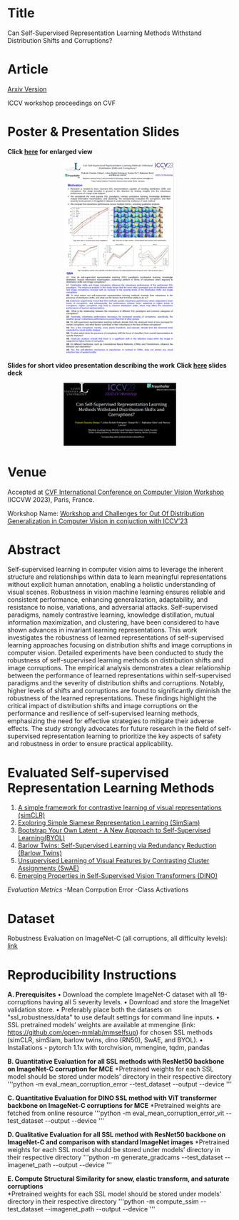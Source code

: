 # Title
Can Self-Supervised Representation Learning Methods Withstand Distribution Shifts and Corruptions?

# Article
[Arxiv Version](https://arxiv.org/pdf/2308.02525.pdf)

ICCV workshop proceedings on CVF

# Poster & Presentation Slides 

**Click [here](https://github.com/prakashchhipa/Robsutness-Evaluation-of-Self-supervised-Methods-Distribution-Shifts-and-Corruptions/blob/main/contents/ICCV23_OOD-Workshop_SSL_robustness_poster.pdf) for enlarged view**
<p align="center" >
  <img src="https://github.com/prakashchhipa/Robsutness-Evaluation-of-Self-supervised-Methods-Distribution-Shifts-and-Corruptions/blob/main/contents/iccvw_poster_logo.png" height= 30%  width= 50%>
</p>

**Slides for short video presentation describing the work**
**Click [here](https://github.com/prakashchhipa/Robsutness-Evaluation-of-Self-supervised-Methods-Distribution-Shifts-and-Corruptions/blob/main/contents/ICCV_OOD_Workshop_Presentation_SSL_robustness.pdf) slides deck**
<p align="center" >
  <img src="https://github.com/prakashchhipa/Robsutness-Evaluation-of-Self-supervised-Methods-Distribution-Shifts-and-Corruptions/blob/main/contents/slides_logo.PNG" height= 70%  width= 50%>
</p>


# Venue
Accepted at [CVF International Conference on Computer Vision Workshop](https://iccv2023.thecvf.com/list.of.accepted.workshops-90.php) (ICCVW 2023), Paris, France.

Workshop Name:  [Workshop and Challenges for Out Of Distribution Generalization in Computer Vision in conjuction with ICCV'23](http://www.ood-cv.org/index.html)

# Abstract
Self-supervised learning in computer vision aims to leverage the inherent structure and relationships within data to learn meaningful representations without explicit human annotation, enabling a holistic understanding of visual scenes. 
Robustness in vision machine learning ensures reliable and consistent performance, enhancing generalization, adaptability, and resistance to noise, variations, and adversarial attacks. 
Self-supervised paradigms, namely contrastive learning, knowledge distillation, mutual information maximization, and clustering, have been considered to have shown advances in invariant learning representations.
This work investigates the robustness of learned representations of self-supervised learning approaches focusing on distribution shifts and image corruptions in computer vision. Detailed experiments have been conducted to study the robustness of self-supervised learning methods on distribution shifts and image corruptions. The empirical analysis demonstrates a clear relationship between the performance of learned representations within self-supervised paradigms and the severity of distribution shifts and corruptions. Notably, higher levels of shifts and corruptions are found to significantly diminish the robustness of the learned representations. These findings highlight the critical impact of distribution shifts and image corruptions on the performance and resilience of self-supervised learning methods, emphasizing the need for effective strategies to mitigate their adverse effects. The study strongly advocates for future research in the field of self-supervised representation learning to prioritize the key aspects of safety and robustness in order to ensure practical applicability.

# Evaluated Self-supervised Representation Learning Methods
1. [A simple framework for contrastive learning of visual representations (simCLR)](http://proceedings.mlr.press/v119/chen20j.html)
2. [Exploring Simple Siamese Representation Learning (SimSiam)](https://openaccess.thecvf.com/content/CVPR2021/html/Chen_Exploring_Simple_Siamese_Representation_Learning_CVPR_2021_paper.html)
3. [Bootstrap Your Own Latent - A New Approach to Self-Supervised Learning(BYOL)](https://proceedings.neurips.cc/paper/2020/hash/f3ada80d5c4ee70142b17b8192b2958e-Abstract.html) 
4. [Barlow Twins: Self-Supervised Learning via Redundancy Reduction (Barlow Twins)](http://proceedings.mlr.press/v139/zbontar21a.html)
5. [Unsupervised Learning of Visual Features by Contrasting Cluster Assignments (SwAE)](https://proceedings.neurips.cc/paper/2020/hash/70feb62b69f16e0238f741fab228fec2-Abstract.html)
6. [Emerging Properties in Self-Supervised Vision Transformers (DINO)](https://openaccess.thecvf.com/content/ICCV2021/html/Caron_Emerging_Properties_in_Self-Supervised_Vision_Transformers_ICCV_2021_paper.html)

*Evaluation Metrics* 
 -Mean Corrpution Error
 -Class Activations

# Dataset

Robustness Evaluation on ImageNet-C (all corruptions, all difficulty levels): [link](https://zenodo.org/record/2235448#.ZA4ct3bMI2w)

# Reproducibility Instructions

**A. Prerequisites** 
•	Download the complete ImageNet-C dataset with all 19-corruptions having all 5 severity levels.
•	Download and store the ImageNet validation store.
•	Preferably place both the datasets on "ssl_robustness/data" to use default settings for command line inputs.
•	SSL pretrained models’ weights are available at mmengine (link: https://github.com/open-mmlab/mmselfsup) for chosen SSL methods (simCLR, simSiam, barlow twins, dino (RN50), SwAE, and BYOL). 
•	Installations - pytorch 1.1x with torchvision, mmengine, tqdm, pandas

**B. Quantitative Evaluation for all SSL methods with ResNet50 backbone on ImageNet-C corruption for MCE**
   *Pretrained weights for each SSL model should be stored under models’ directory in their respective directory
   '''python -m eval_mean_corruption_error --test_dataset <path for imagenet_c dataset> --output <path to save results> --device <which GPU>'''

**C. Quantitative Evaluation for DINO SSL method with ViT transformer backbone on ImageNet-C corruptions for MCE**
    *Pretrained weights are fetched from online resource
   '''python -m eval_mean_corruption_error_vit --test_dataset <path for imagenet_c dataset> --output <path to save results> --device <which GPU>'''

**D. Qualitative Evaluation for all SSL method with ResNet50 backbone on ImageNet-C and comparison with standard ImageNet images**
   *Pretrained weights for each SSL model should be stored under models’ directory in their respective directory
   '''python -m generate_gradcams --test_dataset <path for imagenet_c dataset> --imagenet_path <imagenet dataset path> --output <path to save results> --device <which GPU>'''

**E. Compute Structural Similarity for snow, elastic transform, and saturate corruptions**   
    *Pretrained weights for each SSL model should be stored under models’ directory in their respective directory
   '''python -m compute_ssim --test_dataset <path for imagenet_c dataset> --imagenet_path <imagenet dataset path> --output <path to save results> --device <which GPU>'''








